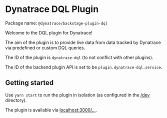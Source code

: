 # Dynatrace DQL Plugin

Package name: `@dynatrace/backstage-plugin-dql`

Welcome to the DQL plugin for Dynatrace!

The aim of the plugin is to provide live data from data tracked by Dynatrace via
predefined or custom DQL queries.

The ID of the plugin is `dynatrace-dql` (to not conflict with other plugins).

The ID of the backend plugin API is set to be `plugin.dynatrace-dql.service`.

## Getting started

Use `yarn start` to run the plugin in isolation (as configured in the
[/dev](./dev) directory).

The plugin is available via
[localhost:3000/...](http://localhost:3000/catalog/hardening/component/backstage-example).
